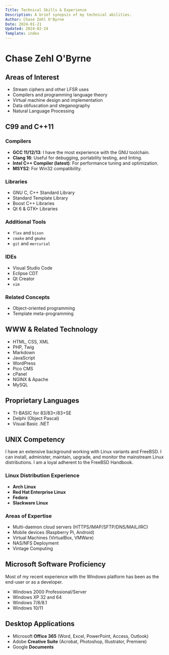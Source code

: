 ```yaml
---
Title: Technical Skills & Experience
Description: A brief synopsis of my technical abilities.
Author: Chase Zehl O'Byrne
Date: 2024-01-21
Updated: 2024-02-24
Template: index
---
```


# Chase Zehl O'Byrne

## Areas of Interest
 * Stream ciphers and other LFSR uses
 * Compilers and programming language theory
 * Virtual machine design and implementation
 * Data obfuscation and steganography
 * Natural Language Processing

## C99 and C++11

### Compilers
 * **GCC 11/12/13**: I have the most experience with the GNU toolchain.
 * **Clang 16**: Useful for debugging, portability testing, and linting.
 * **Intel C++ Compiler (latest)**: For performance tuning and optimization.
 * **MSYS2**: For Win32 compatibility.

### Libraries
 * GNU C, C++ Standard Library
 * Standard Template Library
 * Boost C++ Libraries
 * Qt 6 & GTK+ Libraries

### Additional Tools
 * `flex` and `bison`
 * `cmake` and `gmake`
 * `git` and `mercurial`

### IDEs
 * Visual Studio Code
 * Eclipse CDT
 * Qt Creator
 * `vim`

### Related Concepts
 * Object-oriented programming
 * Template meta-programming

## WWW & Related Technology
 * HTML, CSS, XML
 * PHP, Twig
 * Markdown
 * JavaScript
 * WordPress
 * Pico CMS
 * cPanel
 * NGINX & Apache
 * MySQL

## Proprietary Languages
 * TI-BASIC for 83/83+/83+SE
 * Delphi (Object Pascal)
 * Visual Basic .NET

## UNIX Competency
I have an extensive background working with Linux variants and FreeBSD. I can install, administer, maintain,
upgrade, and monitor the mainstream Linux distributions. I am a loyal adherent to the FreeBSD Handbook.

### Linux Distribution Experience
 * **Arch Linux**
 * **Red Hat Enterprise Linux**
 * **Fedora**
 * **Slackware Linux**

### Areas of Expertise
 * Multi-daemon cloud servers (HTTPS/IMAP/SFTP/DNS/MAIL/IRC)
 * Mobile devices (Raspberry Pi, Android)
 * Virtual Machines (VirtualBox, VMWare)
 * NAS/NFS Deployment
 * Vintage Computing

## Microsoft Software Proficiency
Most of my recent experience with the Windows platform has been as the end-user or as a developer.
 * Windows 2000 Professional/Server
 * Windows XP 32 and 64
 * Windows 7/8/8.1
 * Windows 10/11

## Desktop Applications
 * Microsoft **Office 365** (Word, Excel, PowerPoint, Access, Outlook)
 * Adobe **Creative Suite** (Acrobat, Photoshop, Illustrator, Premiere)
 * Google **Documents**

